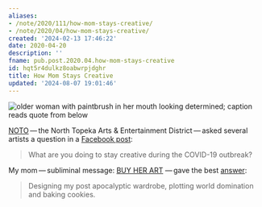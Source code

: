 ```yaml
---
aliases:
- /note/2020/111/how-mom-stays-creative/
- /note/2020/04/how-mom-stays-creative/
created: '2024-02-13 17:46:22'
date: 2020-04-20
description: ''
fname: pub.post.2020.04.how-mom-stays-creative
id: hqt5r4dulkz8oabwrpjdghr
title: How Mom Stays Creative
updated: '2024-08-07 19:01:46'
---
```


![older woman with paintbrush in her mouth looking determined; caption reads quote from below](assets/img/2020/cover-2020-04-20.jpg "My mom, and her plans")

[NOTO](https://explorenoto.org/) — the North Topeka Arts & Entertainment District — asked several artists a question in a [Facebook post](https://www.facebook.com/explorenoto/photos/a.111376888892182/3355542067808965/?type=3&theater):

> What are you doing to stay creative during the COVID-19 outbreak?

My mom — subliminal message: [BUY HER ART](https://www.shellybedsaul.com/) — gave the best [answer](https://www.facebook.com/explorenoto/photos/a.111376888892182/3355542067808965/?type=3&theater):

> Designing my post apocalyptic wardrobe, plotting world domination and baking
> cookies.